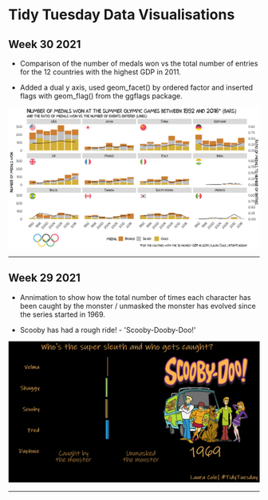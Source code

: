 # Tidy Tuesday Data Visualisations


## Week 30 2021

* Comparison of the number of medals won vs the total number of entries for the 12 countries with the highest GDP in 2011.

* Added a dual y axis, used geom_facet() by ordered factor and inserted flags with geom_flag() from the ggflags package.

![Olympics](https://github.com/LauraCole2445/TidyTuesday/blob/master/wk_31_olympics/olympics_gdp_v_medals.png)

---

## Week 29 2021

* Annimation to show how the total number of times each character has been caught by the monster / unmasked the monster has evolved since the series started in 1969.

* Scooby has had a rough ride! - 'Scooby-Dooby-Doo!'

![Scooby Doo](https://github.com/LauraCole2445/TidyTuesday/blob/master/wk_29_Scooby_Doo/scooby_caught_v_unmasked.gif)

---
